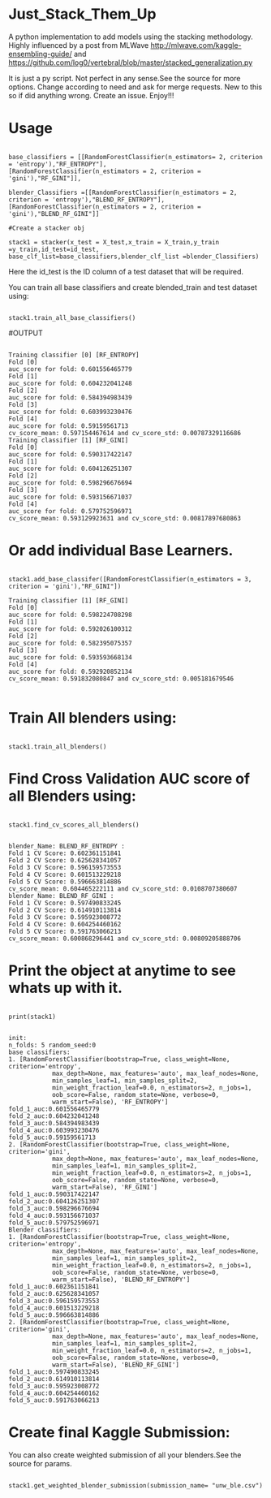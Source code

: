 # Just_Stack_Them_Up
A python implementation to add models using the stacking methodology. Highly influenced by a post from MLWave
http://mlwave.com/kaggle-ensembling-guide/
and 
https://github.com/log0/vertebral/blob/master/stacked_generalization.py

It is just a py script. Not perfect in any sense.See the source for more options. 
Change according to need and ask for merge requests.
New to this so if did anything wrong. Create an issue. 
Enjoy!!!

# Usage

<pre><code>
base_classifiers = [[RandomForestClassifier(n_estimators= 2, criterion = 'entropy'),"RF_ENTROPY"],
[RandomForestClassifier(n_estimators = 2, criterion = 'gini'),"RF_GINI"]],

blender_Classifiers =[[RandomForestClassifier(n_estimators = 2, criterion = 'entropy'),"BLEND_RF_ENTROPY"],
[RandomForestClassifier(n_estimators = 2, criterion = 'gini'),"BLEND_RF_GINI"]]

#Create a stacker obj

stack1 = stacker(x_test = X_test,x_train = X_train,y_train =y_train,id_test=id_test, 
base_clf_list=base_classifiers,blender_clf_list =blender_Classifiers)
</code></pre>

Here the id_test is the ID column of a test dataset that will be required.

You can train all base classifiers and create blended_train and test dataset using:

<pre><code>
stack1.train_all_base_classifiers()
</code></pre>

#OUTPUT
<pre><code>
Training classifier [0] [RF_ENTROPY]
Fold [0]
auc_score for fold: 0.601556465779
Fold [1]
auc_score for fold: 0.604232041248
Fold [2]
auc_score for fold: 0.584394983439
Fold [3]
auc_score for fold: 0.603993230476
Fold [4]
auc_score for fold: 0.59159561713
cv_score_mean: 0.597154467614 and cv_score_std: 0.00787329116686
Training classifier [1] [RF_GINI]
Fold [0]
auc_score for fold: 0.590317422147
Fold [1]
auc_score for fold: 0.604126251307
Fold [2]
auc_score for fold: 0.598296676694
Fold [3]
auc_score for fold: 0.593156671037
Fold [4]
auc_score for fold: 0.579752596971
cv_score_mean: 0.593129923631 and cv_score_std: 0.00817897680863
</code></pre>

# Or add individual Base Learners.
<pre><code>
stack1.add_base_classifer([RandomForestClassifier(n_estimators = 3, criterion = 'gini'),"RF_GINI"])

Training classifier [1] [RF_GINI]
Fold [0]
auc_score for fold: 0.598224708298
Fold [1]
auc_score for fold: 0.592026100312
Fold [2]
auc_score for fold: 0.582395075357
Fold [3]
auc_score for fold: 0.593593668134
Fold [4]
auc_score for fold: 0.592920852134
cv_score_mean: 0.591832080847 and cv_score_std: 0.005181679546

</code></pre>



# Train All blenders using:

<pre><code>
stack1.train_all_blenders()
</code></pre>


# Find Cross Validation AUC score of all Blenders using:

<pre><code>
stack1.find_cv_scores_all_blenders()
</code></pre>


<pre><code>
blender_Name: BLEND_RF_ENTROPY :
Fold 1 CV Score: 0.602361151841
Fold 2 CV Score: 0.625628341057
Fold 3 CV Score: 0.596159573553
Fold 4 CV Score: 0.601513229218
Fold 5 CV Score: 0.596663814886
cv_score_mean: 0.604465222111 and cv_score_std: 0.0108707380607
blender_Name: BLEND_RF_GINI :
Fold 1 CV Score: 0.597490833245
Fold 2 CV Score: 0.614910113814
Fold 3 CV Score: 0.595923008772
Fold 4 CV Score: 0.604254460162
Fold 5 CV Score: 0.591763066213
cv_score_mean: 0.600868296441 and cv_score_std: 0.00809205888706
</code></pre>

# Print the object at anytime to see whats up with it.

<pre><code>
print(stack1)
</code></pre>

<pre><code>
init:
n_folds: 5 random_seed:0
base classifiers:
1. [RandomForestClassifier(bootstrap=True, class_weight=None, criterion='entropy',
            max_depth=None, max_features='auto', max_leaf_nodes=None,
            min_samples_leaf=1, min_samples_split=2,
            min_weight_fraction_leaf=0.0, n_estimators=2, n_jobs=1,
            oob_score=False, random_state=None, verbose=0,
            warm_start=False), 'RF_ENTROPY'] 
fold_1_auc:0.601556465779
fold_2_auc:0.604232041248
fold_3_auc:0.584394983439
fold_4_auc:0.603993230476
fold_5_auc:0.59159561713
2. [RandomForestClassifier(bootstrap=True, class_weight=None, criterion='gini',
            max_depth=None, max_features='auto', max_leaf_nodes=None,
            min_samples_leaf=1, min_samples_split=2,
            min_weight_fraction_leaf=0.0, n_estimators=2, n_jobs=1,
            oob_score=False, random_state=None, verbose=0,
            warm_start=False), 'RF_GINI'] 
fold_1_auc:0.590317422147
fold_2_auc:0.604126251307
fold_3_auc:0.598296676694
fold_4_auc:0.593156671037
fold_5_auc:0.579752596971
Blender classifiers:
1. [RandomForestClassifier(bootstrap=True, class_weight=None, criterion='entropy',
            max_depth=None, max_features='auto', max_leaf_nodes=None,
            min_samples_leaf=1, min_samples_split=2,
            min_weight_fraction_leaf=0.0, n_estimators=2, n_jobs=1,
            oob_score=False, random_state=None, verbose=0,
            warm_start=False), 'BLEND_RF_ENTROPY'] 
fold_1_auc:0.602361151841
fold_2_auc:0.625628341057
fold_3_auc:0.596159573553
fold_4_auc:0.601513229218
fold_5_auc:0.596663814886
2. [RandomForestClassifier(bootstrap=True, class_weight=None, criterion='gini',
            max_depth=None, max_features='auto', max_leaf_nodes=None,
            min_samples_leaf=1, min_samples_split=2,
            min_weight_fraction_leaf=0.0, n_estimators=2, n_jobs=1,
            oob_score=False, random_state=None, verbose=0,
            warm_start=False), 'BLEND_RF_GINI'] 
fold_1_auc:0.597490833245
fold_2_auc:0.614910113814
fold_3_auc:0.595923008772
fold_4_auc:0.604254460162
fold_5_auc:0.591763066213
</code></pre>


# Create final Kaggle Submission:
You can also create weighted submission of all your blenders.See the source for params.
<pre><code>
stack1.get_weighted_blender_submission(submission_name= "unw_ble.csv")
</code></pre>
